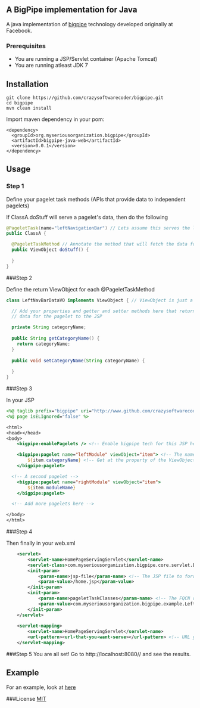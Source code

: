 ## A BigPipe implementation for Java

A java implementation of [bigpipe](https://www.facebook.com/notes/facebook-engineering/bigpipe-pipelining-web-pages-for-high-performance/389414033919) technology developed originally at Facebook.

### Prerequisites

* You are running a JSP/Servlet container (Apache Tomcat)
* You are running atleast JDK 7

## Installation

```
git clone https://github.com/crazysoftwarecoder/bigpipe.git
cd bigpipe
mvn clean install
```

Import maven dependency in your pom:

```
<dependency>
  <groupId>org.myseriousorganization.bigpipe</groupId>
  <artifactId>bigpipe-java-web</artifactId>
  <version>0.0.1</version>
</dependency>
```

## Usage

### Step 1

Define your pagelet task methods (APIs that provide data to independent pagelets)

If ClassA.doStuff will serve a pagelet's data, then do the following

```java
@PageletTask(name="leftNavigationBar") // Lets assume this serves the left navigation bar of a website.
public ClassA {

  @PageletTaskMethod // Annotate the method that will fetch the data for you.
  public ViewObject doStuff() {
    
  }
}
```

###Step 2

Define the return ViewObject for each @PageletTaskMethod

```java
class LeftNavBarDataVO implements ViewObject { // ViewObject is just a marker interface. It does not have anything.

  // Add your properties and getter and setter methods here that return
  // data for the pagelet to the JSP

  private String categoryName;
  
  public String getCategoryName() {
    return categoryName;
  }
  
  public void setCategoryName(String categoryName) {
  
  }
}
```

###Step 3

In your JSP

```jsp
<%@ taglib prefix="bigpipe" uri="http://www.github.com/crazysoftwarecoder/bigpipe"%>
<%@ page isELIgnored="false" %>

<html>
<head></head>
<body>
	<bigpipe:enablePagelets /> <!-- Enable bigpipe tech for this JSP here -->

	<bigpipe:pagelet name="leftModule" viewObject="item"> <!-- The name is the one in @PageletTask and the viewObject is the variable name that you want to use in the pagelet to get at the data object -->
		${item.categoryName} <!-- Get at the property of the ViewObject -->
	</bigpipe:pagelet>

  <!-- A second pagelet -->
	<bigpipe:pagelet name="rightModule" viewObject="item">
		${item.moduleName}
	</bigpipe:pagelet>

  <!-- Add more pagelets here -->

</body>
</html>
```

###Step 4

Then finally in your web.xml
```xml
	<servlet>
		<servlet-name>HomePageServingServlet</servlet-name>
		<servlet-class>com.myseriousorganization.bigpipe.core.servlet.BigPipeDispatcherServlet</servlet-class>
		<init-param>
			<param-name>jsp-file</param-name> <!-- The JSP file to forward to after the @PageletTasks are run -->
			<param-value>/home.jsp</param-value>
		</init-param>
		<init-param>
			<param-name>pageletTaskClasses</param-name> <!-- The FQCN of the @PageletTaskClasses -->
			<param-value>com.myseriousorganization.bigpipe.example.LeftModuleDisplayTask,com.myseriousorganization.bigpipe.example.RightModuleDisplayTask</param-value>
		</init-param>
	</servlet>
	
	<servlet-mapping>
		<servlet-name>HomePageServingServlet</servlet-name>
		<url-pattern><url-that-you-want-serve></url-pattern> <!-- URL you want to serve -->
	</servlet-mapping>
```

###Step 5
You are all set! Go to http://localhost:8080/<app-context>/<url-that-you-want-serve> and see the results.

## Example
For an example, look at [here](https://github.com/crazysoftwarecoder/bigpipe/tree/master/bigpipe-java-web-example)

###License
[MIT](https://github.com/strongloop/express/blob/master/LICENSE)
